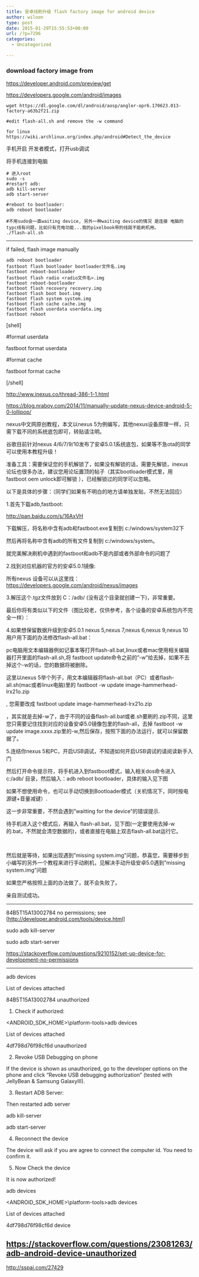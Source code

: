 ```yaml
---
title: 安卓线刷升级 flash factory image for android device
author: wiloon
type: post
date: 2015-01-29T15:55:53+00:00
url: /?p=7296
categories:
  - Uncategorized

---
```

### download factory image from

<https://developer.android.com/preview/get>
  
<https://developers.google.com/android/images>

<pre><code class="language-bash line-numbers">wget https://dl.google.com/dl/android/aosp/angler-opr6.170623.013-factory-a63b2f21.zip

#edit flash-all.sh and remove the -w command

for linux
https://wiki.archlinux.org/index.php/android#Detect_the_device
</code></pre>

手机开启 开发者模式，打开usb调试
  
将手机连接到电脑

<pre><code class="language-bash line-numbers"># 进入root
sudo -s
#restart adb:
adb kill-server
adb start-server

#reboot to bootloader:
adb reboot bootloader

#不用sudo会一直waiting device, 另外一种waiting device的情况 是连接 电脑的typc线有问题，比如只有充电功能...我的pixelbook带的线就不能刷机用。
./flash-all.sh
</code></pre>

* * *

if failed, flash image manually

<pre><code class="language-shell line-numbers">adb reboot bootloader
fastboot flash bootloader bootloader文件名.img
fastboot reboot-bootloader
fastboot flash radio &lt;radio文件名&gt;.img
fastboot reboot-bootloader
fastboot flash recovery recovery.img
fastboot flash boot boot.img
fastboot flash system system.img
fastboot flash cache cache.img
fastboot flash userdata userdata.img
fastboot reboot
</code></pre>

[shell]
  
#format userdata
  
fastboot format userdata

#format cache
  
fastboot format cache
  
[/shell]

http://www.inexus.co/thread-386-1-1.html

https://blog.nraboy.com/2014/11/manually-update-nexus-device-android-5-0-lollipop/
  
nexus中文网原创教程，本文以nexus 5为例编写，其他nexus设备原理一样，只需下载不同的系统底包即可，转贴请注明。

谷歌目前针对nexus 4/6/7/9/10发布了安卓5.0.1系统底包，如果等不急ota的同学可以使用本教程升级！

准备工具：需要保证您的手机解锁了，如果没有解锁的话，需要先解锁，inexus论坛也很多办法，建议您用论坛置顶的帖子（其实bootloader模式里，用fastboot oem unlock即可解锁 ），已经解锁过的同学可以忽略。

以下是具体的步骤：（同学们如果有不明白的地方请单独发贴，不然无法回应）

1.首先下载adb,fastboot:
  
http://pan.baidu.com/s/16AxVH
  
下载解压，将名称中含有adb和fastboot.exe复制到 c:/windows/system32下
  
然后再将名称中含有adb的所有文件复制到 c:/windows/system。
  
就完美解决刷机中遇到的fastboot和adb不是内部或者外部命令的问题了

2.找到对应机器的官方的安卓5.0.1镜像:
  
所有nexus 设备可以从这里找：https://developers.google.com/android/nexus/images

3.解压这个.tgz文件放到 C：/adb/ (没有这个目录就创建一下)，非常重要。

最后你将有类似以下的文件（图比较老，仅供参考，各个设备的安卓系统包内不完全一样）：

4.如果想保留数据升级到安卓5.0.1 nexus 5,nexus 7,nexus 6,nexus 9,nexus 10用户用下面的办法修改flash-all.bat：

pc电脑用文本编辑器例如记事本等打开flash-all.bat,linux或者mac使用相关编辑器打开里面的flash-all.sh,将 fastboot update命令之前的&#8221;-w&#8221;给去掉，如果不去掉这个-w的话，您的数据将被删除。

这里以nexus 5举个列子，用文本编辑器将flash-all.bat（PC）或者flash-all.sh(mac或者linux电脑)里的 fastboot -w update image-hammerhead-lrx21o.zip
  
, 您需要改成 fastboot update image-hammerhead-lrx21o.zip
  
，其实就是去掉-w了，由于不同的设备flash-all.bat或者.sh要刷的.zip不同，这里您只需要记住找到对应的设备安卓5.0镜像包里的flash-all，去掉 fastboot -w update image.xxxx.zip里的-w,然后保存，按照下面的办法运行，就可以保留数据了。

5.连结你nexus 5和PC，开启USB调试，不知道如何开启USB调试的请阅读新手入门

然后打开命令提示符，将手机进入到fastboot模式，输入相关dos命令进入c:/adb/ 目录，然后输入：adb reboot bootloader，具体的输入见下图
  
如果不想使用命令，也可以手动切换到Bootloader模式（关机情况下，同时按电源键+音量减键）.
  
这一步非常重要，不然会遇到&#8221;waitting for the device&#8221;的错误提示.
  
待手机进入这个模式后，再输入 flash-all.bat，见下图(一定要使用去掉-w的.bat，不然就会清空数据的)，或者直接在电脑上双击flash-all.bat运行它。

 

然后就是等待，如果出现遇到&#8221;missing system.img&#8221;问题，恭喜您，需要移步到小编写的另外一个教程来进行手动刷机，见解决手动升级安卓5.0遇到&#8221;missing system.img&#8221;问题
  
如果您严格按照上面的办法做了，就不会失败了。

亲自测试成功。

* * *

84B5T15A13002784 no permissions; see [http://developer.android.com/tools/device.html]
  
sudo adb kill-server
  
sudo adb start-server
  
https://stackoverflow.com/questions/9210152/set-up-device-for-development-no-permissions

* * *

adb devices
  
List of devices attached
  
84B5T15A13002784 unauthorized

  1. Check if authorized:

<ANDROID\_SDK\_HOME>\platform-tools>adb devices
  
List of devices attached
  
4df798d76f98cf6d unauthorized
  
2. Revoke USB Debugging on phone

If the device is shown as unauthorized, go to the developer options on the phone and click &#8220;Revoke USB debugging authorization&#8221; (tested with JellyBean & Samsung GalaxyIII).

<ol start="3">
  <li>
    Restart ADB Server:
  </li>
</ol>

Then restarted adb server

adb kill-server
  
adb start-server
  
4. Reconnect the device

The device will ask if you are agree to connect the computer id. You need to confirm it.

<ol start="5">
  <li>
    Now Check the device
  </li>
</ol>

It is now authorized!

adb devices
  
<ANDROID\_SDK\_HOME>\platform-tools>adb devices
  
List of devices attached
  
4df798d76f98cf6d device

## https://stackoverflow.com/questions/23081263/adb-android-device-unauthorized

http://sspai.com/27429